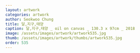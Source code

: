 ```yaml
---
layout: artwork
categories: artwork
author: Seokwoo Chung
title: 달,지구,태양
caption: 달,지구,태양 _ oil on canvas _ 130.3 x 97cm _ 2018
image: /assets/images/artwork/artwork535.jpg
thumb: /assets/images/artwork/thumbs/artwork535.jpg
order: 535
---
```

